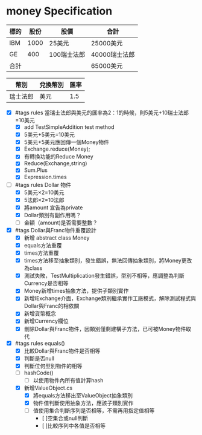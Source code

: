 # money Specification

|標的|股份|股價|合計
|--|--|--|--|
|IBM|1000|25美元|25000美元|
|GE|400|100瑞士法郎|40000瑞士法郎|
|合計|||65000美元|

|幣別|兌換幣別|匯率|
|--|--|--|
|瑞士法郎|美元|1.5|

- [x] #tags rules 當瑞士法郎與美元的匯率為2：1的時候，則5美元+10瑞士法郎=10美元
  - [x] add TestSimpleAddition test method
  - [x] 5美元+5美元=10美元
  - [x] 5美元+5美元應回傳一個Money物件
  - [x] Exchange.reduce(Money);
  - [x] 有轉換功能的Reduce Money
  - [x] Reduce(Exchange,string)
  - [x] Sum.Plus
  - [x] Expression.times
- [ ] #tags rules Dollar 物件
  - [x] 5美元×2=10美元
  - [x] 5法郎×2=10法郎
  - [x] 將amount 宣告為private
  - [x] Dollar類別有副作用嗎？
  - [ ] 金額（amount)是否需要整數？
- [x] #tags Dollar與Franc物件重覆設計
  - [x] 新增 abstract class Money
  - [x] equals方法重覆
  - [x] times方法重覆
  - [x] times方法移至抽象類別，發生錯誤，無法回傳抽象類別，將Money更改為class
  - [x] 測試失敗，TestMultiplication發生錯誤，型別不相等，應調整為判斷Currency是否相等
  - [x] Money新增times抽象方法，提供子類別實作
  - [x] 新增IExchange介面，Exchange類別繼承實作工廠模式，解除測試程式與Dollar與Franc的相依關
  - [X] 新增貨幣概念
  - [x] 新增Currency欄位
  - [X] 刪除Dollar與Franc物件，因類別僅剩建構子方法，已可被Money物件取代
- [x] #tags rules equals()
  - [x] 比較Dollar與Franc物件是否相等
  - [x] 判斷是否null
  - [x] 判斷位何型別物件的相等
  - [ ] hashCode()
    - [ ] 以使用物件內所有值計算hash
  - [x] 新增ValueObject.cs
    - [x] 將equals方法移出至ValueObject抽象類別
    - [x] 物件值判斷使用抽象方法，應該子類別實作
    - [ ] 值使用集合判斷序列是否相等，不需再用指定值相等
      - [ ]空集合或null判斷
      - [ ]比較序列中各值是否相等
